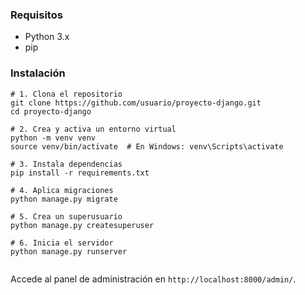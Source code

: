 ### Requisitos

*   Python 3.x
*   pip

### Instalación
```
# 1. Clona el repositorio
git clone https://github.com/usuario/proyecto-django.git
cd proyecto-django

# 2. Crea y activa un entorno virtual
python -m venv venv
source venv/bin/activate  # En Windows: venv\Scripts\activate

# 3. Instala dependencias
pip install -r requirements.txt

# 4. Aplica migraciones
python manage.py migrate

# 5. Crea un superusuario
python manage.py createsuperuser

# 6. Inicia el servidor
python manage.py runserver
    
```

Accede al panel de administración en `http://localhost:8000/admin/`.
